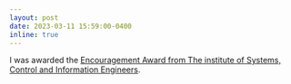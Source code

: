 ```yaml
---
layout: post
date: 2023-03-11 15:59:00-0400
inline: true
---
```


I was awarded the [Encouragement Award from The institute of Systems, Control and Information Engineers](https://www.iscie.or.jp/about/award).